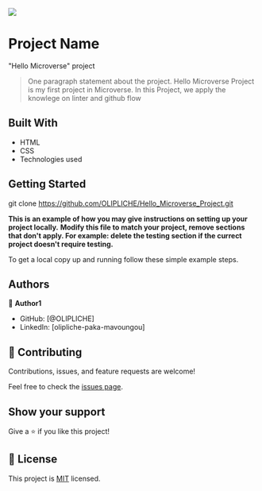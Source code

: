![](https://img.shields.io/badge/Microverse-blueviolet)

# Project Name
"Hello Microverse" project
> One paragraph statement about the project.
Hello Microverse Project is my first project in Microverse. In this Project, we apply the knowlege on linter and github flow

## Built With

- HTML
- CSS
- Technologies used

## Getting Started
git clone https://github.com/OLIPLICHE/Hello_Microverse_Project.git

**This is an example of how you may give instructions on setting up your project locally.**
**Modify this file to match your project, remove sections that don't apply. For example: delete the testing section if the currect project doesn't require testing.**


To get a local copy up and running follow these simple example steps.


## Authors

👤 **Author1**

- GitHub: [@OLIPLICHE]
- LinkedIn: [olipliche-paka-mavoungou]

## 🤝 Contributing

Contributions, issues, and feature requests are welcome!

Feel free to check the [issues page](../../issues/).

## Show your support

Give a ⭐️ if you like this project!

## 📝 License

This project is [MIT](./MIT.md) licensed.
